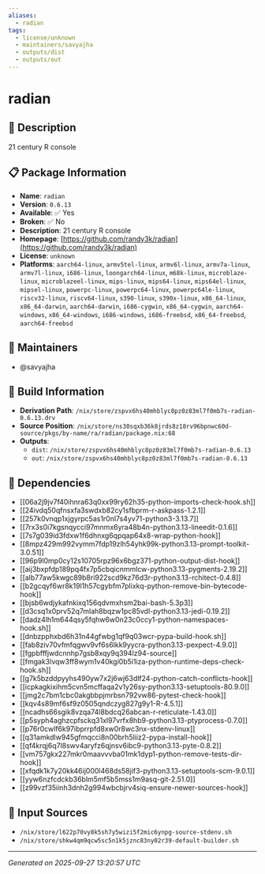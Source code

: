 ```yaml
---
aliases:
  - radian
tags:
  - license/unknown
  - maintainers/savyajha
  - outputs/dist
  - outputs/out
---
```


# radian

## 📝 Description

21 century R console

## 📋 Package Information

- **Name**: `radian`
- **Version**: `0.6.13`
- **Available**: ✅ Yes
- **Broken**: ✅ No
- **Description**: 21 century R console
- **Homepage**: [https://github.com/randy3k/radian](https://github.com/randy3k/radian)
- **License**: `unknown`
- **Platforms**: `aarch64-linux`, `armv5tel-linux`, `armv6l-linux`, `armv7a-linux`, `armv7l-linux`, `i686-linux`, `loongarch64-linux`, `m68k-linux`, `microblaze-linux`, `microblazeel-linux`, `mips-linux`, `mips64-linux`, `mips64el-linux`, `mipsel-linux`, `powerpc-linux`, `powerpc64-linux`, `powerpc64le-linux`, `riscv32-linux`, `riscv64-linux`, `s390-linux`, `s390x-linux`, `x86_64-linux`, `x86_64-darwin`, `aarch64-darwin`, `i686-cygwin`, `x86_64-cygwin`, `aarch64-windows`, `x86_64-windows`, `i686-windows`, `i686-freebsd`, `x86_64-freebsd`, `aarch64-freebsd`
## 👥 Maintainers

- @savyajha


## 🔧 Build Information

- **Derivation Path**: `/nix/store/zspvx6hs40mhblyc8pz0z83ml7f0mb7s-radian-0.6.13.drv`
- **Source Position**: `/nix/store/ns30sqxb36k8jrds8z18rv96bpnwc60d-source/pkgs/by-name/ra/radian/package.nix:68`
- **Outputs**:
  - `dist`:  `/nix/store/zspvx6hs40mhblyc8pz0z83ml7f0mb7s-radian-0.6.13`
  - `out`:  `/nix/store/zspvx6hs40mhblyc8pz0z83ml7f0mb7s-radian-0.6.13`

## 🔗 Dependencies

- [[06a2j9jv7f40ihnra63q0xx99ry62h35-python-imports-check-hook.sh]]
- [[24ivdq50qfnsxfa3swdxb82cy1sfbprm-r-askpass-1.2.1]]
- [[257k0vnqp1xjgyrpc5as1r0nl7s4yv71-python3-3.13.7]]
- [[7rx3s0i7kgsnqycci97mnmx6yra48b4n-python3.13-lineedit-0.1.6]]
- [[7s7g039id3fdxw1f6dhnxg6qpqap64x8-wrap-python-hook]]
- [[8mpz429m992vymm7fdp19zlh54yhk99k-python3.13-prompt-toolkit-3.0.51]]
- [[96p9l0mp0cy12s10705rpz96x6bgz371-python-output-dist-hook]]
- [[aij3bxpfdp189pq4fx7p5cbqicnmmlcw-python3.13-pygments-2.19.2]]
- [[alb77aw5kwgc89b8ri922scd9kz76d3r-python3.13-rchitect-0.4.8]]
- [[b2gcqyf6wr8k19l1h57cgybfm7plixkq-python-remove-bin-bytecode-hook]]
- [[bjsb6wdjykafnkixq156qdvmxhsm2bai-bash-5.3p3]]
- [[d3csq1x0prv52q7mlah8bqzw1pc85vdl-python3.13-jedi-0.19.2]]
- [[dadz4lh1m644qsy5fqhw6w0n23c0ccy1-python-namespaces-hook.sh]]
- [[dnbzpphxbd6h31n44gfwbg1qf9q03wcr-pypa-build-hook.sh]]
- [[fab8ziv70vfmfqgwv9vf6s6lkk9yycra-python3.13-pexpect-4.9.0]]
- [[fgpbfffjwdcnnhp7gsb8xqy9q394lz94-source]]
- [[fmgak3lvqw3ff8wym1v40kgi0b5i1iza-python-runtime-deps-check-hook.sh]]
- [[g7k5bzddpyyhs490yw7x2j6wj63dlf24-python-catch-conflicts-hook]]
- [[icpkagkixihm5cvn5mcffaqa2v1y26sy-python3.13-setuptools-80.9.0]]
- [[jmg2c7bm1cbc0akgbbpjmrbsn792vw86-pytest-check-hook]]
- [[kqv4s89mf6sf9z0505qndczyg827g9y1-R-4.5.1]]
- [[ncadhs66sgik8vzqa74l8bdcq26abcan-r-reticulate-1.43.0]]
- [[p5syph4aghzcpfsckq31xl97vrfx8hb9-python3.13-ptyprocess-0.7.0]]
- [[p76r0cwlf6k97ibprrpfd8xw0r8wc3nx-stdenv-linux]]
- [[q31amkdlw945gfmqcci8n00brh5liiz2-pypa-install-hook]]
- [[qf4krqj6q7l8swv4aryfz6qjnsv6ibc9-python3.13-pyte-0.8.2]]
- [[vm757gkx227mkr0maavvvba01mk1dyp1-python-remove-tests-dir-hook]]
- [[xfqdk1k7y20kk46ij000l468ds58jif3-python3.13-setuptools-scm-9.0.1]]
- [[yyw6nzfcdckb36blm5mf5b5mss1m9asq-git-2.51.0]]
- [[z99vzf35iinh3dnh2g994wbcbjrv4siq-ensure-newer-sources-hook]]

## 📁 Input Sources

- `/nix/store/l622p70vy8k5sh7y5wizi5f2mic6ynpg-source-stdenv.sh`
- `/nix/store/shkw4qm9qcw5sc5n1k5jznc83ny02r39-default-builder.sh`

---
*Generated on 2025-09-27 13:20:57 UTC*
